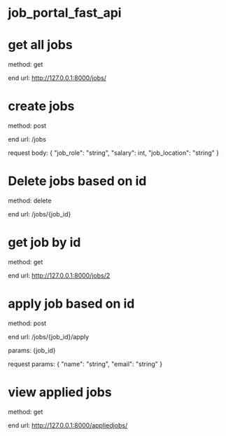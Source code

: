 # job_portal_fast_api

# get all jobs

method: get

end url: http://127.0.0.1:8000/jobs/

# create jobs

method: post

end url: /jobs

request body: {
  "job_role": "string",
  "salary": int,
  "job_location": "string"
}

# Delete jobs based on id

method: delete

end url: /jobs/{job_id}

# get job by id

method: get

end url: http://127.0.0.1:8000/jobs/2

# apply job based on id

method: post

end url: /jobs/{job_id}/apply

params: {job_id}

request params: {
  "name": "string",
  "email": "string"
}

# view applied jobs

method: get

end url: http://127.0.0.1:8000/appliedjobs/




